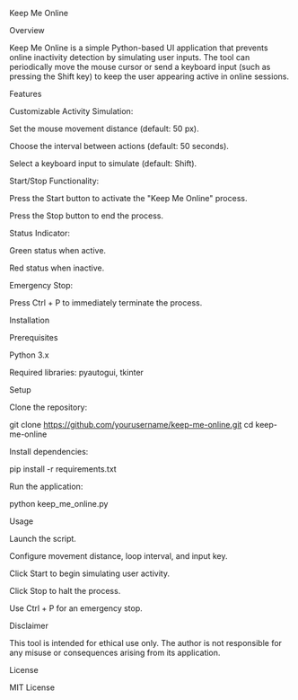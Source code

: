 Keep Me Online



Overview

Keep Me Online is a simple Python-based UI application that prevents online inactivity detection by simulating user inputs. The tool can periodically move the mouse cursor or send a keyboard input (such as pressing the Shift key) to keep the user appearing active in online sessions.

Features

Customizable Activity Simulation:

Set the mouse movement distance (default: 50 px).

Choose the interval between actions (default: 50 seconds).

Select a keyboard input to simulate (default: Shift).

Start/Stop Functionality:

Press the Start button to activate the "Keep Me Online" process.

Press the Stop button to end the process.

Status Indicator:

Green status when active.

Red status when inactive.

Emergency Stop:

Press Ctrl + P to immediately terminate the process.

Installation

Prerequisites

Python 3.x

Required libraries: pyautogui, tkinter

Setup

Clone the repository:

git clone https://github.com/yourusername/keep-me-online.git
cd keep-me-online

Install dependencies:

pip install -r requirements.txt

Run the application:

python keep_me_online.py

Usage

Launch the script.

Configure movement distance, loop interval, and input key.

Click Start to begin simulating user activity.

Click Stop to halt the process.

Use Ctrl + P for an emergency stop.

Disclaimer

This tool is intended for ethical use only. The author is not responsible for any misuse or consequences arising from its application.

License

MIT License

